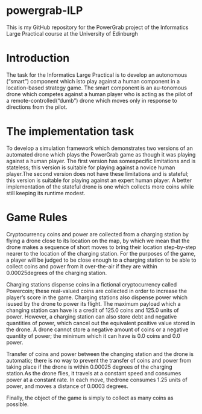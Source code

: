 # powergrab-ILP
This is my GitHub repository for the PowerGrab project of the Informatics Large Practical course at the University of Edinburgh
# Introduction
The task for the Informatics Large Practical is to develop an autonomous (“smart”) component which isto play against a human component in a location-based strategy game.  The smart component is an au-tonomous drone which competes against a human player who is acting as the pilot of a remote-controlled(“dumb”) drone which moves only in response to directions from the pilot.
# The implementation task
To develop a simulation framework which demonstrates two versions of an automated drone which plays the PowerGrab game as though it was playing against a human player.   The first version has somespecific limitations and is stateless; this version is suitable for playing against a novice human player.The second version does not have these limitations and is stateful; this version is suitable for playing against an expert human player. A better implementation of the stateful drone is one which collects more coins while still keeping its runtime modest.
# Game Rules
Cryptocurrency coins and power are collected from a charging station by flying a drone close to its location on the map, by which we mean that the drone makes a sequence of short moves to bring their location step-by-step nearer to the location of the charging station. For the purposes of the game, a player will be judged to be close enough to a charging station to be able to collect coins and power from it over-the-air if they are within 0.00025degrees of the charging station.

Charging stations dispense coins in a fictional cryptocurrency called Powercoin; these real-valued coins are collected in order to increase the player’s score in the game. Charging stations also dispense power which isused by the drone to power its flight. The maximum payload which a changing station can have is a credit of 125.0 coins and 125.0 units of power. However, a charging station can also store debt and negative quantities of power, which cancel out the equivalent positive value stored in the drone. A drone cannot store a negative amount of coins or a negative quantity of power; the minimum which it can have is 0.0 coins and 0.0 power.

Transfer of coins and power between the changing station and the drone is automatic; there is no way to prevent the transfer of coins and power from taking place if the drone is within 0.00025 degrees of the charging station.As the drone flies, it travels at a constant speed and consumes power at a constant rate.  In each move, thedrone consumes 1.25 units of power, and moves a distance of 0.0003 degrees.

Finally, the object of the game is simply to collect as many coins as possible.





